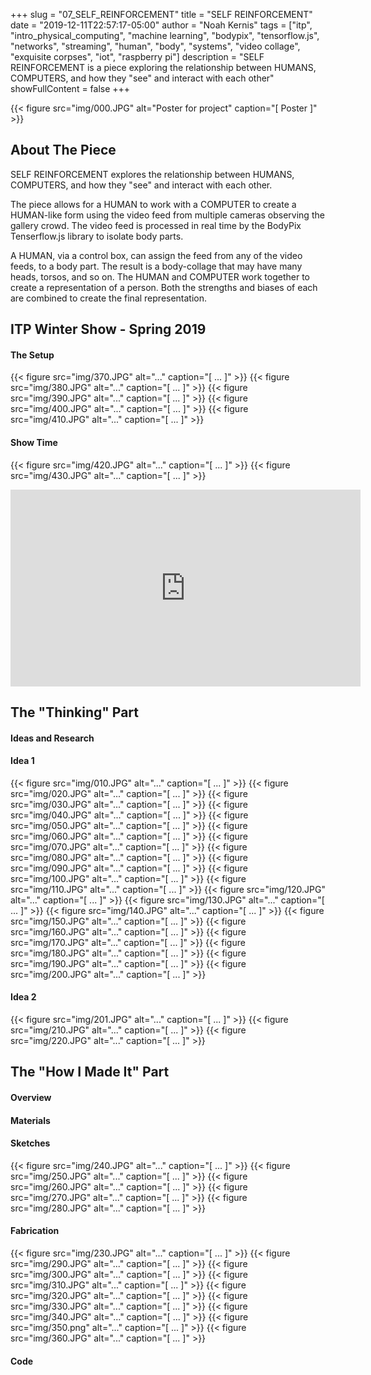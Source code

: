 +++
slug = "07_SELF_REINFORCEMENT"
title = "SELF REINFORCEMENT"
date = "2019-12-11T22:57:17-05:00"
author = "Noah Kernis"
tags = ["itp", "intro_physical_computing", "machine learning", "bodypix", "tensorflow.js", "networks", "streaming", "human", "body", "systems", "video collage", "exquisite corpses", "iot", "raspberry pi"]
description = "SELF REINFORCEMENT is a piece exploring the relationship between HUMANS, COMPUTERS, and how they \"see\" and interact with each other"
showFullContent = false
+++

{{< figure src="img/000.JPG" alt="Poster for project" caption="[ Poster ]" >}}

## About The Piece

SELF REINFORCEMENT explores the relationship between HUMANS, COMPUTERS, and how they "see" and interact with each other. 

The piece allows for a HUMAN to work with a COMPUTER to create a HUMAN-like form using the video feed from multiple cameras observing the gallery crowd. The video feed is processed in real time by the BodyPix Tenserflow.js library to isolate body parts. 

A HUMAN, via a control box, can assign the feed from any of the video feeds, to a body part. The result is a body-collage that may have many heads, torsos, and so on. The HUMAN and COMPUTER work together to create a representation of a person. Both the strengths and biases of each are combined to create the final representation.

## ITP Winter Show - Spring 2019

#### The Setup

<!-- Pictures of Setup -->

{{< figure src="img/370.JPG" alt="..." caption="[ ... ]" >}}
{{< figure src="img/380.JPG" alt="..." caption="[ ... ]" >}}
{{< figure src="img/390.JPG" alt="..." caption="[ ... ]" >}}
{{< figure src="img/400.JPG" alt="..." caption="[ ... ]" >}}
{{< figure src="img/410.JPG" alt="..." caption="[ ... ]" >}}

<!-- Video of Setup -->

#### Show Time

<!-- Pictures of People -->

{{< figure src="img/420.JPG" alt="..." caption="[ ... ]" >}}
{{< figure src="img/430.JPG" alt="..." caption="[ ... ]" >}}

<!-- Videos of People -->

<!-- Link to Live Stream Archive -->

<iframe width="560" height="315" src="https://www.youtube.com/embed/11M3RLmayz8?start=524" frameborder="0" allow="accelerometer; autoplay; encrypted-media; gyroscope; picture-in-picture" allowfullscreen></iframe>

## The "Thinking" Part

#### Ideas and Research

<!-- Where I started from - early ideas and research -->

#### Idea 1

<!-- Idea 1 -->

{{< figure src="img/010.JPG" alt="..." caption="[ ... ]" >}}
{{< figure src="img/020.JPG" alt="..." caption="[ ... ]" >}}
{{< figure src="img/030.JPG" alt="..." caption="[ ... ]" >}}
{{< figure src="img/040.JPG" alt="..." caption="[ ... ]" >}}
{{< figure src="img/050.JPG" alt="..." caption="[ ... ]" >}}
{{< figure src="img/060.JPG" alt="..." caption="[ ... ]" >}}
{{< figure src="img/070.JPG" alt="..." caption="[ ... ]" >}}
{{< figure src="img/080.JPG" alt="..." caption="[ ... ]" >}}
{{< figure src="img/090.JPG" alt="..." caption="[ ... ]" >}}
{{< figure src="img/100.JPG" alt="..." caption="[ ... ]" >}}
{{< figure src="img/110.JPG" alt="..." caption="[ ... ]" >}}
{{< figure src="img/120.JPG" alt="..." caption="[ ... ]" >}}
{{< figure src="img/130.JPG" alt="..." caption="[ ... ]" >}}
{{< figure src="img/140.JPG" alt="..." caption="[ ... ]" >}}
{{< figure src="img/150.JPG" alt="..." caption="[ ... ]" >}}
{{< figure src="img/160.JPG" alt="..." caption="[ ... ]" >}}
{{< figure src="img/170.JPG" alt="..." caption="[ ... ]" >}}
{{< figure src="img/180.JPG" alt="..." caption="[ ... ]" >}}
{{< figure src="img/190.JPG" alt="..." caption="[ ... ]" >}}
{{< figure src="img/200.JPG" alt="..." caption="[ ... ]" >}}

<!-- Idea 1 issue -->

#### Idea 2

<!-- Idea 2 -->

{{< figure src="img/201.JPG" alt="..." caption="[ ... ]" >}}
{{< figure src="img/210.JPG" alt="..." caption="[ ... ]" >}}
{{< figure src="img/220.JPG" alt="..." caption="[ ... ]" >}}

<!-- Idea 2 Experiments (mostly from 1) -->

<!-- Concepts for Idea 2 -->

## The "How I Made It" Part

#### Overview

<!-- Describe Outline -->

#### Materials

<!-- List Materials -->

#### Sketches

<!-- Sketches -->

{{< figure src="img/240.JPG" alt="..." caption="[ ... ]" >}}
{{< figure src="img/250.JPG" alt="..." caption="[ ... ]" >}}
{{< figure src="img/260.JPG" alt="..." caption="[ ... ]" >}}
{{< figure src="img/270.JPG" alt="..." caption="[ ... ]" >}}
{{< figure src="img/280.JPG" alt="..." caption="[ ... ]" >}}

#### Fabrication 

<!-- Fab Process -->

{{< figure src="img/230.JPG" alt="..." caption="[ ... ]" >}}
{{< figure src="img/290.JPG" alt="..." caption="[ ... ]" >}}
{{< figure src="img/300.JPG" alt="..." caption="[ ... ]" >}}
{{< figure src="img/310.JPG" alt="..." caption="[ ... ]" >}}
{{< figure src="img/320.JPG" alt="..." caption="[ ... ]" >}}
{{< figure src="img/330.JPG" alt="..." caption="[ ... ]" >}}
{{< figure src="img/340.JPG" alt="..." caption="[ ... ]" >}}
{{< figure src="img/350.png" alt="..." caption="[ ... ]" >}}
{{< figure src="img/360.JPG" alt="..." caption="[ ... ]" >}}

#### Code

<!-- Discuss coding (link to repo) -->
